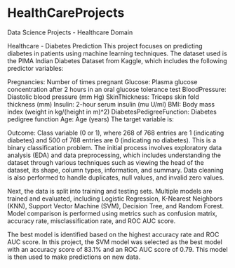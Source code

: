 # HealthCareProjects
Data Science Projects - Healthcare Domain

Healthcare - Diabetes Prediction
This project focuses on predicting diabetes in patients using machine learning techniques. The dataset used is the PIMA Indian Diabetes Dataset from Kaggle, which includes the following predictor variables:

Pregnancies: Number of times pregnant
Glucose: Plasma glucose concentration after 2 hours in an oral glucose tolerance test
BloodPressure: Diastolic blood pressure (mm Hg)
SkinThickness: Triceps skin fold thickness (mm)
Insulin: 2-hour serum insulin (mu U/ml)
BMI: Body mass index (weight in kg/(height in m)^2)
DiabetesPedigreeFunction: Diabetes pedigree function
Age: Age (years)
The target variable is:

Outcome: Class variable (0 or 1), where 268 of 768 entries are 1 (indicating diabetes) and 500 of 768 entries are 0 (indicating no diabetes).
This is a binary classification problem. The initial process involves exploratory data analysis (EDA) and data preprocessing, which includes understanding the dataset through various techniques such as viewing the head of the dataset, its shape, column types, information, and summary. Data cleaning is also performed to handle duplicates, null values, and invalid zero values.

Next, the data is split into training and testing sets. Multiple models are trained and evaluated, including Logistic Regression, K-Nearest Neighbors (KNN), Support Vector Machine (SVM), Decision Tree, and Random Forest. Model comparison is performed using metrics such as confusion matrix, accuracy rate, misclassification rate, and ROC AUC score.

The best model is identified based on the highest accuracy rate and ROC AUC score. In this project, the SVM model was selected as the best model with an accuracy score of 83.1% and an ROC AUC score of 0.79. This model is then used to make predictions on new data.
